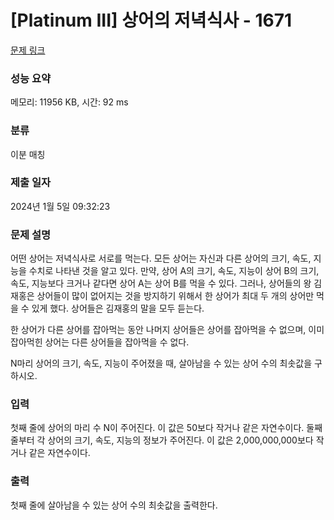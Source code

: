 # [Platinum III] 상어의 저녁식사 - 1671 

[문제 링크](https://www.acmicpc.net/problem/1671) 

### 성능 요약

메모리: 11956 KB, 시간: 92 ms

### 분류

이분 매칭

### 제출 일자

2024년 1월 5일 09:32:23

### 문제 설명

<p>어떤 상어는 저녁식사로 서로를 먹는다. 모든 상어는 자신과 다른 상어의 크기, 속도, 지능을 수치로 나타낸 것을 알고 있다. 만약, 상어 A의 크기, 속도, 지능이 상어 B의 크기, 속도, 지능보다 크거나 같다면 상어 A는 상어 B를 먹을 수 있다. 그러나, 상어들의 왕 김재홍은 상어들이 많이 없어지는 것을 방지하기 위해서 한 상어가 최대 두 개의 상어만 먹을 수 있게 했다. 상어들은 김재홍의 말을 모두 듣는다.</p>

<p>한 상어가 다른 상어를 잡아먹는 동안 나머지 상어들은 상어를 잡아먹을 수 없으며, 이미 잡아먹힌 상어는 다른 상어들을 잡아먹을 수 없다.</p>

<p>N마리 상어의 크기, 속도, 지능이 주어졌을 때, 살아남을 수 있는 상어 수의 최솟값을 구하시오.</p>

### 입력 

 <p>첫째 줄에 상어의 마리 수 N이 주어진다. 이 값은 50보다 작거나 같은 자연수이다. 둘째 줄부터 각 상어의 크기, 속도, 지능의 정보가 주어진다. 이 값은 2,000,000,000보다 작거나 같은 자연수이다.</p>

### 출력 

 <p>첫째 줄에 살아남을 수 있는 상어 수의 최솟값을 출력한다.</p>

